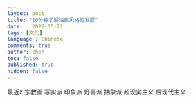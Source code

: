 ```yaml
---
layout: post
title: "10分钟了解油画风格的发展"
date:   2022-05-22
tags: [文化]
language : Chinese
comments: true
author: Zhen
toc: false
published: true
hidden: false
---
```

最近z
宗教画
写实派
印象派
野兽派
抽象派
超现实主义
后现代主义


<!--stackedit_data:
eyJoaXN0b3J5IjpbLTQwNzM4NTY3NCwyMDczODkxMDc3LC02Mj
U0NzU3NjJdfQ==
-->